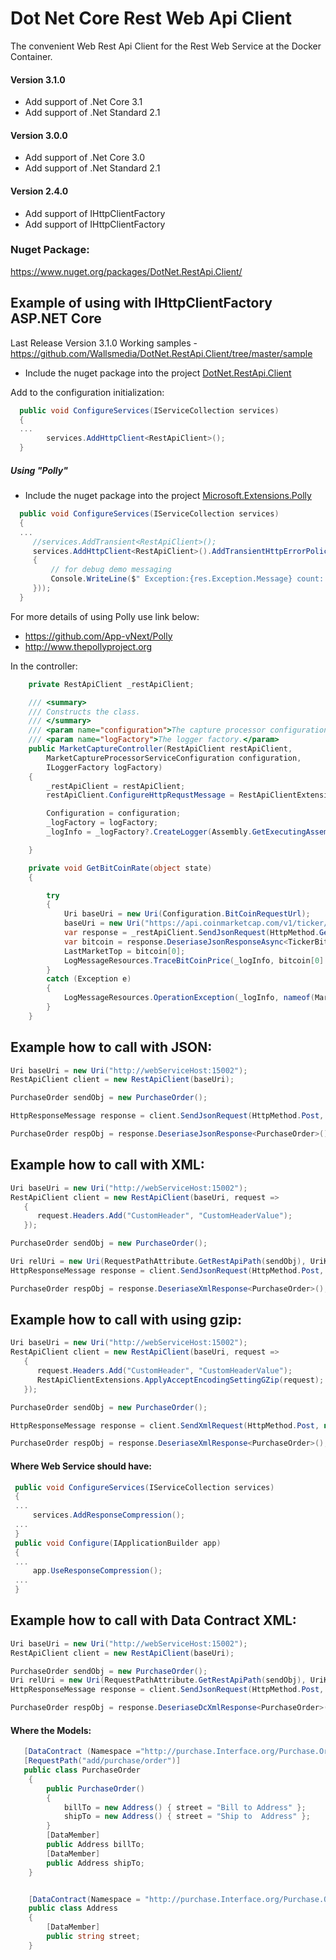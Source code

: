 # Dot Net Core Rest Web Api Client
The convenient Web Rest Api Client for the Rest Web Service at the Docker Container. 

#### Version 3.1.0
- Add support of .Net Core 3.1
- Add support of .Net Standard 2.1

#### Version 3.0.0
- Add support of .Net Core 3.0
- Add support of .Net Standard 2.1

#### Version 2.4.0
- Add support of IHttpClientFactory 
- Add support of IHttpClientFactory 

### Nuget Package: 
https://www.nuget.org/packages/DotNet.RestApi.Client/

## Example of using with IHttpClientFactory ASP.NET Core

Last Release  Version 3.1.0 Working samples - https://github.com/Wallsmedia/DotNet.RestApi.Client/tree/master/sample

- Include the nuget package into the project [DotNet.RestApi.Client](https://www.nuget.org/packages/DotNet.RestApi.Client)

Add to the configuration initialization:

``` c#
  public void ConfigureServices(IServiceCollection services)
  {
  ...
        services.AddHttpClient<RestApiClient>();
  }
```

##### Using "Polly" 
- Include the nuget package into the project [Microsoft.Extensions.Polly](https://www.nuget.org/packages/Microsoft.Extensions.Polly)

``` c#
  public void ConfigureServices(IServiceCollection services)
  {
  ...
     //services.AddTransient<RestApiClient>();
     services.AddHttpClient<RestApiClient>().AddTransientHttpErrorPolicy(p => p.RetryAsync(3, onRetry: (res, count) =>
     {
         // for debug demo messaging
         Console.WriteLine($" Exception:{res.Exception.Message} count: {count}");
     }));
  }
 ```

For more details of using Polly use link below:
- https://github.com/App-vNext/Polly
- http://www.thepollyproject.org 


In the controller:

``` c#
    private RestApiClient _restApiClient;

    /// <summary>
    /// Constructs the class.
    /// </summary>
    /// <param name="configuration">The capture processor configuration.</param>
    /// <param name="logFactory">The logger factory.</param>
    public MarketCaptureController(RestApiClient restApiClient,
        MarketCaptureProcessorServiceConfiguration configuration,
        ILoggerFactory logFactory)
    {
        _restApiClient = restApiClient;
        restApiClient.ConfigureHttpRequstMessage = RestApiClientExtensions.ApplyAcceptEncodingSettingGZip;

        Configuration = configuration;
        _logFactory = logFactory;
        _logInfo = _logFactory?.CreateLogger(Assembly.GetExecutingAssembly().GetName().Name);

    }

    private void GetBitCoinRate(object state)
    {

        try
        {
            Uri baseUri = new Uri(Configuration.BitCoinRequestUrl);
            baseUri = new Uri("https://api.coinmarketcap.com/v1/ticker/bitcoin/?convert=EUR");
            var response = _restApiClient.SendJsonRequest(HttpMethod.Get, baseUri, null).GetAwaiter().GetResult();
            var bitcoin = response.DeseriaseJsonResponseAsync<TickerBitcoin[]>().GetAwaiter().GetResult();
            LastMarketTop = bitcoin[0];
            LogMessageResources.TraceBitCoinPrice(_logInfo, bitcoin[0].LastUpdatedUTC, bitcoin[0].price_eur, null);
        }
        catch (Exception e)
        {
            LogMessageResources.OperationException(_logInfo, nameof(MarketCaptureProcessor), e);
        }
    }

```

## Example how to call with JSON:

``` c#
Uri baseUri = new Uri("http://webServiceHost:15002");
RestApiClient client = new RestApiClient(baseUri);

PurchaseOrder sendObj = new PurchaseOrder();

HttpResponseMessage response = client.SendJsonRequest(HttpMethod.Post, new Uri("res", UriKind.Relative), sendObj).Result;

PurchaseOrder respObj = response.DeseriaseJsonResponse<PurchaseOrder>();

```

## Example how to call with XML:

``` c#
Uri baseUri = new Uri("http://webServiceHost:15002");
RestApiClient client = new RestApiClient(baseUri, request =>
   {
      request.Headers.Add("CustomHeader", "CustomHeaderValue");
   });

PurchaseOrder sendObj = new PurchaseOrder();

Uri relUri = new Uri(RequestPathAttribute.GetRestApiPath(sendObj), UriKind.Relative);
HttpResponseMessage response = client.SendJsonRequest(HttpMethod.Post, relUri, sendObj).Result;

PurchaseOrder respObj = response.DeseriaseXmlResponse<PurchaseOrder>();

```

## Example how to call with using gzip:

``` c#
Uri baseUri = new Uri("http://webServiceHost:15002");
RestApiClient client = new RestApiClient(baseUri, request =>
   {
      request.Headers.Add("CustomHeader", "CustomHeaderValue");
      RestApiClientExtensions.ApplyAcceptEncodingSettingGZip(request);
   });

PurchaseOrder sendObj = new PurchaseOrder();

HttpResponseMessage response = client.SendXmlRequest(HttpMethod.Post, new Uri("res", UriKind.Relative), sendObj).Result;

PurchaseOrder respObj = response.DeseriaseXmlResponse<PurchaseOrder>();

```
#### Where Web Service should have:

``` c#
 public void ConfigureServices(IServiceCollection services)
 {
 ...
     services.AddResponseCompression();
 ...
 }
 public void Configure(IApplicationBuilder app)
 {
 ...
     app.UseResponseCompression();
 ...
 }
```

## Example how to call with Data Contract XML:

``` c#
Uri baseUri = new Uri("http://webServiceHost:15002");
RestApiClient client = new RestApiClient(baseUri);

PurchaseOrder sendObj = new PurchaseOrder();
Uri relUri = new Uri(RequestPathAttribute.GetRestApiPath(sendObj), UriKind.Relative);
HttpResponseMessage response = client.SendJsonRequest(HttpMethod.Post, relUri, sendObj).Result;

PurchaseOrder respObj = response.DeseriaseDcXmlResponse<PurchaseOrder>();

```

#### Where the Models:

``` c#
   [DataContract (Namespace ="http://purchase.Interface.org/Purchase.Order")]
   [RequestPath("add/purchase/order")]
   public class PurchaseOrder
    {
        public PurchaseOrder()
        {
            billTo = new Address() { street = "Bill to Address" };
            shipTo = new Address() { street = "Ship to  Address" };
        }
        [DataMember]
        public Address billTo;
        [DataMember]
        public Address shipTo;
    }


    [DataContract(Namespace = "http://purchase.Interface.org/Purchase.Order.Address")]
    public class Address
    {
        [DataMember]
        public string street;
    }
 ```
